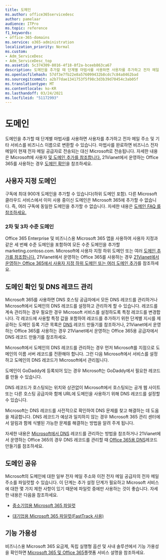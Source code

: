 ```yaml
---
title: 도메인
ms.author: office365servicedesc
author: pamelaar
audience: ITPro
ms.topic: reference
f1_keywords:
- office-365-domains
ms.service: o365-administration
localization_priority: Normal
ms.custom:
- Adm_ServiceDesc
- Adm_ServiceDesc_top
ms.assetid: 5c374309-8016-4f18-8f2a-bceeb863ca67
description: 도메인을 추가할 때 단계별 마법사를 사용하면 사용자를 추가하고 전자 메일 주소 및 기타 서비스를 비즈니스 이름으로 변환할 수 있습니다. 마법사를 완료하면 비즈니스 전자 메일이 현재 전자 메일 공급자로 전송되는 대신 Microsoft로 전송됩니다. 자세한 내용은 Microsoft에 사용자 및 도메인 추가를 참조합니다. 21Vianet에서 운영하는 Office 365를 사용하는 경우 도메인 확인을 참조하세요.
ms.openlocfilehash: 57df3e7fb22e8a576099432b8cdc7c84a8462bad
ms.sourcegitcommit: a2b77dae1341753f5f98c3d3b39d70454c3ab05f
ms.translationtype: MT
ms.contentlocale: ko-KR
ms.lasthandoff: 03/24/2021
ms.locfileid: "51172993"
---
```

# <a name="domains"></a>도메인

도메인을 추가할 때 단계별 마법사를 사용하면 사용자를 추가하고 전자 메일 주소 및 기타 서비스를 비즈니스 이름으로 변환할 수 있습니다. 마법사를 완료하면 비즈니스 전자 메일이 현재 전자 메일 공급자로 전송되는 대신 Microsoft로 전송됩니다. 자세한 내용은 Microsoft에 사용자 [및 도메인 추가를 참조합니다.](https://support.office.com/article/6383f56d-3d09-4dcb-9b41-b5f5a5efd611) 21Vianet에서 운영하는 Office 365를 사용하는 경우 [도메인 확인](/office365/admin/setup/add-domain)을 참조하세요.
  
## <a name="custom-domains"></a>사용자 지정 도메인

구독에 최대 900개 도메인을 추가할 수 있습니다(하위 도메인 포함). 다른 Microsoft 클라우드 서비스에서 이미 사용 중이신 도메인은 Microsoft 365에 추가할 수 없습니다. 즉, 여러 구독에 동일한 도메인을 추가할 수 없습니다. 자세한 내용은 [도메인 FAQ 를 참조하세요.](https://support.office.com/article/Domains-FAQ-1272bad0-4bd4-4796-8005-67d6fb3afc5a)
  
### <a name="second-and-third-level-domains"></a>2차 및 3차 수준 도메인

Office 365 Enterprise 및 비즈니스용 Microsoft 365 앱을 사용하여 사용자 지정과 같은 세 번째 수준 도메인을 포함하여 모든 수준 도메인을 추가할 marketing.contoso.com. Microsoft에 사용자 지정 하위 도메인 또는 여러 [도메인 추가를 참조합니다.](/office365/admin/setup/domains-faq) 21Vianet에서 운영하는 Office 365를 사용하는 경우 [21Vianet에서 운영하는 Office 365에서 사용자 지정 하위 도메인 또는 여러 도메인 추가](/office365/admin/setup/domains-faq)를 참조하세요.
  
## <a name="domain-verification-and-managing-dns-records"></a>도메인 확인 및 DNS 레코드 관리

Microsoft 365를 사용하면 DNS 호스팅 공급자에서 모든 DNS 레코드를 관리하거나 Microsoft에서 도메인의 DNS 레코드를 설정하고 관리하게 할 수 있습니다. 레코드를 계속 관리하는 경우 필요한 경우 Microsoft 서비스를 설정하도록 특정 레코드를 변경합니다. 각 레코드에 사용할 특정 값을 포함하여 레코드를 추가하기 위한 단계별 지시를 제공하는 도메인 등록 기관 목록은 [DNS](/office365/admin/get-help-with-domains/create-dns-records-at-any-dns-hosting-provider) 레코드 만들기를 참조하거나, 21Vianet에서 운영하는 Office 365를 사용하는 경우 21Vianet에서 운영하는 Office 365용 공급자에서 DNS 레코드 만들기를 참조하세요. 
  
Microsoft에서 도메인의 DNS 레코드를 관리하는 경우 먼저 Microsoft를 지점으로 도메인의 이름 서버 레코드를 전환해야 합니다. 그런 다음 Microsoft에서 서비스를 설정하고 도메인의 DNS 레코드가 Microsoft에서 관리됩니다.
  
도메인이 GoDaddy에 등록되어 있는 경우 Microsoft는 GoDaddy에서 필요한 레코드를 만들 수 있습니다. 
  
DNS 레코드가 호스팅되는 위치와 상관없이 Microsoft에서 호스팅되는 공개 웹 사이트 또는 다른 호스팅 공급자와 함께 URL에 도메인을 사용하기 위해 DNS 레코드를 설정할 수 있습니다. 
  
Microsoft는 DNS 레코드를 사전적으로 확인하여 DNS 문제를 찾고 해결하는 데 도움을 제공합니다. DNS 레코드가 예상과 일치하지 않는 경우 Microsoft 365 관리 센터에서 알림과 함께 식별된 가능한 문제를 해결하는 방법을 알려 주게 됩니다.
  
자세한 내용은 [Microsoft에서 DNS](/office365/admin/setup/domains-faq) 레코드를 관리하는 방법을 참조하거나 21Vianet에서 운영하는 Office 365의 경우 DNS 레코드를 관리할 때 [Office 365용 DNS](/office365/admin/services-in-china/create-dns-records-when-you-manage-your-dns-records)레코드 만들기를 참조하세요.
  
## <a name="sharing-a-domain"></a>도메인 공유

Microsoft의 도메인에 대한 일부 전자 메일 주소와 이전 전자 메일 공급자의 전자 메일 주소를 파일럿할 수 있습니다. 이 단계는 추가 설정 단계가 필요하고 Microsoft 서비스에 대한 몇 가지 제한 사항이 있기 때문에 파일럿 중에만 사용하는 것이 좋습니다. 자세한 내용은 다음을 참조하세요.
  
- [중소기업용 Microsoft 365 파일럿](https://support.office.com/article/39cee536-6a03-40cf-b9c1-f301bb6001d7)
    
- [대기업용 Microsoft 365 파일럿(FastTrack 사용)](https://fasttrack.office.com/onboard)
    
## <a name="feature-availability"></a>기능 가용성

비즈니스용 Microsoft 365 요금제, 독립 실행형 옵션 및 사내 솔루션에서 기능 가용성을 확인하면 [Microsoft 365 및 Office 365](office-365-platform-service-description.md)플랫폼 서비스 설명을 참조하세요.
